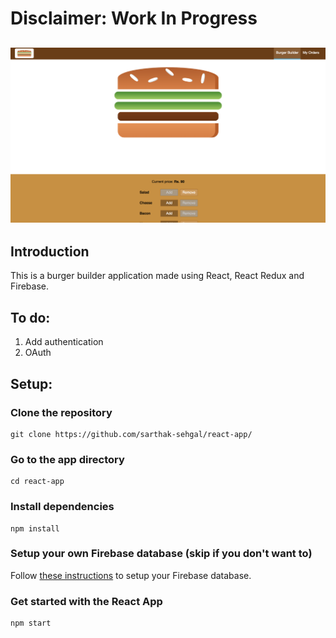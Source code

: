 # Disclaimer: Work In Progress
![Burger Builder](https://github.com/sarthak-sehgal/react-app/blob/master/burgerbuilder.png)
---
## Introduction
This is a burger builder application made using React, React Redux and Firebase.

## To do:
1. Add authentication
2. OAuth

## Setup:
### Clone the repository
```
git clone https://github.com/sarthak-sehgal/react-app/
```

### Go to the app directory
```
cd react-app
```

### Install dependencies
```
npm install
```

### Setup your own Firebase database (skip if you don't want to)
Follow [these instructions](https://github.com/sarthak-sehgal/react-app/blob/firebase-setup/README.md) to setup your Firebase database.

### Get started with the React App
```
npm start
```
